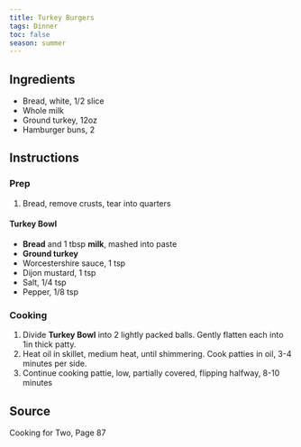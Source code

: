 ```yaml
---
title: Turkey Burgers
tags: Dinner
toc: false
season: summer
---
```


## Ingredients
- Bread, white, 1/2 slice
- Whole milk
- Ground turkey, 12oz
- Hamburger buns, 2

## Instructions


### Prep
1. Bread, remove crusts, tear into quarters

#### Turkey Bowl
- **Bread** and 1 tbsp **milk**, mashed into paste
- **Ground turkey**
- Worcestershire sauce, 1 tsp
- Dijon mustard, 1 tsp
- Salt, 1/4 tsp
- Pepper, 1/8 tsp

### Cooking
1. Divide **Turkey Bowl** into 2 lightly packed balls. Gently flatten each into 1in thick patty.
2. Heat oil in skillet, medium heat, until shimmering. Cook patties in oil, 3-4 minutes per side.
3. Continue cooking pattie, low, partially covered, flipping halfway, 8-10 minutes

## Source
Cooking for Two, Page 87